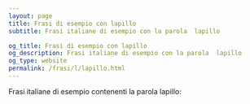 ```yaml
---
layout: page
title: Frasi di esempio con lapillo 
subtitle: Frasi italiane di esempio con la parola  lapillo

og_title: Frasi di esempio con lapillo 
og_description: Frasi italiane di esempio con la parola  lapillo
og_type: website
permalink: /frasi/l/lapillo.html
---
```


Frasi italiane di esempio contenenti la parola lapillo:


